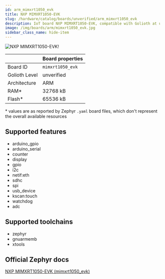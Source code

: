 ```yaml
---
id: arm_mimxrt1050_evk
title: NXP MIMXRT1050-EVK
slug: /hardware/catalog/boards/unverified/arm_mimxrt1050_evk
description: IoT board NXP MIMXRT1050-EVK, compatible with Golioth at unverified level.
image: /img/boards/arm/mimxrt1050_evk.jpg
sidebar_class_name: hide-item
---
```


[//]: # (This is an auto-generated file, do not edit! Changes to it will be lost upon re-generation)

![NXP MIMXRT1050-EVK!](/img/boards/arm/mimxrt1050_evk.jpg "NXP MIMXRT1050-EVK")

|                | Board properties     |
| -------------  | -------------------- |
| Board ID       | `mimxrt1050_evk` |
| Golioth Level  | unverified       |
| Architecture   | ARM |
| RAM*           | 32768 kB |
| Flash*         | 65536 kB |

\* values are as reported by Zephyr `.yaml` board files, which don't represent the overall available resources



## Supported features

* arduino_gpio
* arduino_serial
* counter
* display
* gpio
* i2c
* netif:eth
* sdhc
* spi
* usb_device
* kscan:touch
* watchdog
* adc

## Supported toolchains

* zephyr
* gnuarmemb
* xtools

## Official Zephyr docs

[NXP MIMXRT1050-EVK (mimxrt1050_evk)](https://docs.zephyrproject.org/latest/boards/arm/mimxrt1050_evk/doc/index.html)

